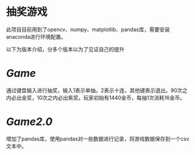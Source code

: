 # 抽奖游戏
此项目目前用到了opencv、numpy、matplotlib、pandas库，需要安装anaconda进行环境配置。

以下为版本介绍，分多个版本以为了见证自己的提升

*Game*
=
通过键盘输入进行抽奖，输入1表示单抽，2表示十连，其他键表示退出。90次之内必出金奖，10次之内必出紫奖。玩家初始有1440金币，每抽1次消耗16金币。

*Game2.0*
=
增加了pandas库，使用pandas对一些数据进行记录，将游戏数据保存到一个csv文本中。
